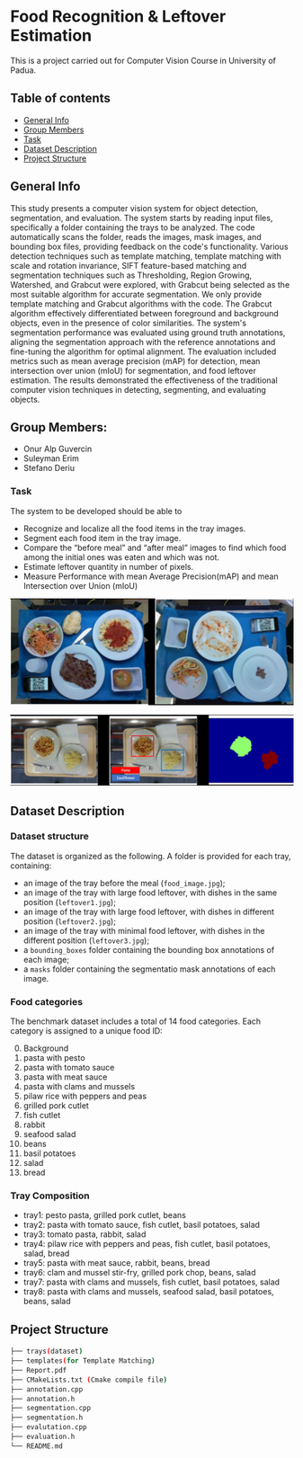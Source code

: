 # Food Recognition & Leftover Estimation
This is a project carried out for Computer Vision Course in University of Padua.

## Table of contents
* [General Info](#General-Info)
* [Group Members](#Group-Members)
* [Task](Task)
* [Dataset Description](#Dataset-Description)
* [Project Structure](#Project-Structure)

## General Info
This study presents a computer vision system for object detection, segmentation, and evaluation. The system starts by reading input files, specifically a folder containing the trays to be analyzed. The code automatically scans the folder, reads the images, mask images, and bounding box files, providing feedback on the code's functionality. Various detection techniques such as template matching, template matching with scale and rotation invariance, SIFT feature-based matching and segmentation techniques such as Thresholding, Region Growing, Watershed, and Grabcut were explored, with Grabcut being selected as the most suitable algorithm for accurate segmentation. We only provide template matching and Grabcut algorithms with the code. The Grabcut algorithm effectively differentiated between foreground and background objects, even in the presence of color similarities. The system's segmentation performance was evaluated using ground truth annotations, aligning the segmentation approach with the reference annotations and fine-tuning the algorithm for optimal alignment. The evaluation included metrics such as mean average precision (mAP) for detection, mean intersection over union (mIoU) for segmentation, and food leftover estimation. The results demonstrated the effectiveness of the traditional computer vision techniques in detecting, segmenting, and evaluating objects.

## Group Members:
- Onur Alp Guvercin
- Suleyman Erim
- Stefano Deriu

### Task
The system to be developed should be able to 
- Recognize and localize all the food items in the tray images.
- Segment each food item in the tray image. 
- Compare the “before meal” and “after meal” images to find which food among the initial ones was eaten and which was not. 
- Estimate leftover quantity in number of pixels.
- Measure Performance with mean Average Precision(mAP) and mean Intersection over Union (mIoU)

![Alt text](image.png)

![Alt text](image-1.png)

## Dataset Description

### Dataset structure

The dataset is organized as the following. A folder is provided for each tray, containing:

- an image of the tray before the meal (`food_image.jpg`);
- an image of the tray with large food leftover, with dishes in the same position (`leftover1.jpg`);
- an image of the tray with large food leftover, with dishes in different position (`leftover2.jpg`);
- an image of the tray with minimal food leftover, with dishes in the different position (`leftover3.jpg`);
- a `bounding_boxes` folder containing the bounding box annotations of each image;
- a `masks` folder containing the segmentatio mask annotations of each image.
 
### Food categories

The benchmark dataset includes a total of 14 food categories. Each category is assigned to a unique food ID:

0. Background
1. pasta with pesto
2. pasta with tomato sauce
3. pasta with meat sauce
4. pasta with clams and mussels
5. pilaw rice with peppers and peas
6. grilled pork cutlet
7. fish cutlet
8. rabbit
9. seafood salad
10. beans
11. basil potatoes
12. salad
13. bread

### Tray Composition 

- tray1: pesto pasta, grilled pork cutlet, beans
- tray2: pasta with tomato sauce, fish cutlet, basil potatoes, salad
- tray3: tomato pasta, rabbit, salad
- tray4: pilaw rice with peppers and peas, fish cutlet, basil potatoes, salad, bread
- tray5: pasta with meat sauce, rabbit, beans, bread
- tray6: clam and mussel stir-fry, grilled pork chop, beans, salad
- tray7: pasta with clams and mussels, fish cutlet, basil potatoes, salad
- tray8: pasta with clams and mussels, seafood salad, basil potatoes, beans, salad

## Project Structure
```bash
├── trays(dataset)
├── templates(for Template Matching)
├── Report.pdf
├── CMakeLists.txt (Cmake compile file)
├── annotation.cpp
├── annotation.h
├── segmentation.cpp
├── segmentation.h
├── evalutation.cpp
├── evaluation.h
└── README.md
```
